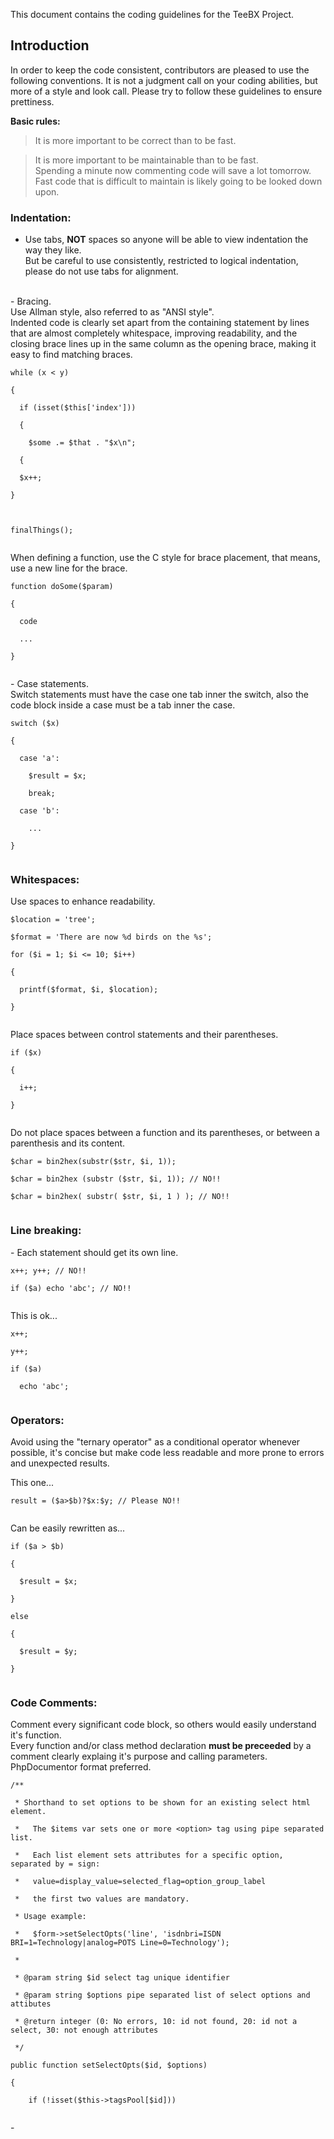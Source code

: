 This document contains the coding guidelines for the TeeBX Project.
## Introduction ##
In order to keep the code consistent, contributors are pleased to use the following conventions.
It is not a judgment call on your coding abilities, but more of a style and look call. Please try to follow these guidelines to ensure prettiness.

**Basic rules:**

> It is more important to be correct than to be fast.<br>
<blockquote>It is more important to be maintainable than to be fast.<br>
Spending a minute now commenting code will save a lot tomorrow.<br>
Fast code that is difficult to maintain is likely going to be looked down upon.</blockquote>

<h3>Indentation:</h3>

- Use tabs, <b>NOT</b> spaces so anyone will be able to view indentation the way they like.<br>
But be careful to use consistently, restricted to logical indentation, please do not use tabs for alignment.<br>
<br>
- Bracing.<br>
Use Allman style, also referred to as "ANSI style".<br>
Indented code is clearly set apart from the containing statement by lines that are almost completely whitespace, improving readability, and the closing brace lines up in the same column as the opening brace, making it easy to find matching braces.<br>
<pre><code>while (x &lt; y)<br>
{<br>
  if (isset($this['index']))<br>
  {<br>
    $some .= $that . "$x\n";<br>
  {<br>
  $x++;<br>
}<br>
 <br>
finalThings();<br>
</code></pre>
When defining a function, use the C style for brace placement, that means, use a new line for the brace.<br>
<pre><code>function doSome($param)<br>
{<br>
  code<br>
  ...<br>
}<br>
</code></pre>
- Case statements.<br>
Switch statements must have the case one tab inner the switch, also the code block inside a case must be a tab inner the case.<br>
<pre><code>switch ($x)<br>
{<br>
  case 'a':<br>
    $result = $x;<br>
    break;<br>
  case 'b':<br>
    ...<br>
}<br>
</code></pre>

<h3>Whitespaces:</h3>
Use spaces to enhance readability.<br>
<pre><code>$location = 'tree';<br>
$format = 'There are now %d birds on the %s';<br>
for ($i = 1; $i &lt;= 10; $i++)<br>
{<br>
  printf($format, $i, $location);<br>
}<br>
</code></pre>

Place spaces between control statements and their parentheses.<br>
<pre><code>if ($x)<br>
{<br>
  i++;<br>
}<br>
</code></pre>
Do not place spaces between a function and its parentheses, or between a parenthesis and its content.<br>
<pre><code>$char = bin2hex(substr($str, $i, 1));<br>
$char = bin2hex (substr ($str, $i, 1)); // NO!!<br>
$char = bin2hex( substr( $str, $i, 1 ) ); // NO!!<br>
</code></pre>
<h3>Line breaking:</h3>
- Each statement should get its own line.<br>
<pre><code>x++; y++; // NO!!<br>
if ($a) echo 'abc'; // NO!!<br>
</code></pre>
This is ok...<br>
<pre><code>x++;<br>
y++;<br>
if ($a)<br>
  echo 'abc';<br>
</code></pre>
<h3>Operators:</h3>
Avoid using the "ternary operator" as a conditional operator whenever possible, it's concise but make code less readable and more prone to errors and unexpected results.<br>

This one...<br>
<pre><code>result = ($a&gt;$b)?$x:$y; // Please NO!!<br>
</code></pre>
Can be easily rewritten as...<br>
<pre><code>if ($a &gt; $b)<br>
{<br>
  $result = $x;<br>
}<br>
else<br>
{<br>
  $result = $y;<br>
}<br>
</code></pre>
<h3>Code Comments:</h3>
Comment every significant code block, so others would easily understand it's function.<br>
Every function and/or class method declaration <b>must be preceeded</b> by a comment clearly explaing it's purpose and calling parameters. PhpDocumentor format preferred.<br>
<pre><code>/**<br>
 * Shorthand to set options to be shown for an existing select html element.<br>
 *   The $items var sets one or more &lt;option&gt; tag using pipe separated list.<br>
 *   Each list element sets attributes for a specific option, separated by = sign:<br>
 *   value=display_value=selected_flag=option_group_label<br>
 *   the first two values are mandatory.<br>
 * Usage example:<br>
 *   $form-&gt;setSelectOpts('line', 'isdnbri=ISDN BRI=1=Technology|analog=POTS Line=0=Technology');<br>
 *<br>
 * @param string $id select tag unique identifier<br>
 * @param string $options pipe separated list of select options and attibutes<br>
 * @return integer (0: No errors, 10: id not found, 20: id not a select, 30: not enough attributes<br>
 */<br>
public function setSelectOpts($id, $options)<br>
{<br>
	if (!isset($this-&gt;tagsPool[$id]))<br>
</code></pre>
-